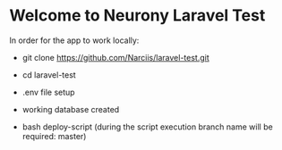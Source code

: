 # Welcome to Neurony Laravel Test

In order for the app to work locally:
* git clone https://github.com/Narciis/laravel-test.git
* cd laravel-test

* .env file setup 
* working database created 
* bash deploy-script (during the script execution branch name will be required: master)
